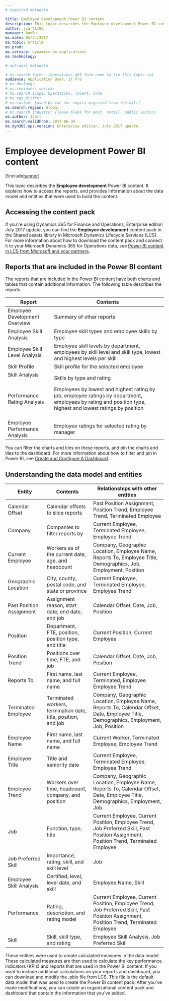 ```yaml
---
# required metadata

title: Employee development Power BI content
description: This topic describes the Employee development Power BI content. It explains how to access the reports, and provides information about the data model and entities that were used to build the content.
author: jcart1106 
manager: AnnBe
ms.date: 05/24/2017
ms.topic: article
ms.prod: 
ms.service: dynamics-ax-applications
ms.technology: 

# optional metadata

# ms.search.form:  [Operations AOT form name to tie this topic to]
audience: Application User, IT Pro
# ms.devlang: 
# ms.reviewer: sericks
# ms.search.scope: Operations, Talent, Core
# ms.tgt_pltfrm: 
# ms.custom: [used by loc for topics migrated from the wiki]
ms.search.region: Global
# ms.search.industry: [leave blank for most, retail, public sector]
ms.author: JCart
ms.search.validFrom: 2017-06-30 
ms.dyn365.ops.version: Enterprise edition, July 2017 update 
---
```


# Employee development Power BI content

[!include[banner](../includes/banner.md)]

This topic describes the **Employee development** Power BI content. It explains how to access the reports, and provides information about the data model and entities that were used to build the content.

Accessing the content pack
--------------------------

If you're using Dynamics 365 for Finance and Operations, Enterprise edition July 2017 update, you can find the **Employee development** content pack in the Shared assets library in Microsoft Dynamics Lifecycle Services (LCS). For more information about how to download the content pack and connect it to your Microsoft Dynamics 365 for Operations data, see [Power BI content in LCS from Microsoft and your partners](power-bi-content-microsoft-partners.md).

## Reports that are included in the Power BI content
The reports that are included in the Power BI content have both charts and tables that contain additional information. The following table describes the reports.


| Report                            | Contents                                               |
|-----------------------------------|--------------------------------------------------------|
| Employee Development Overview     | Summary of other reports |
| Employee Skill Analysis           | Employee skill types and employee skills by type                |
| Employee Skill Level Analysis     | Employee skill levels by department, employees by skill level and skill type, lowest and highest levels per skill                |
| Skill Profile                     | Skill profile for the selected employee                |
| Skill Analysis                    | Skills by type and rating                              |
| Performance Rating Analysis       | Employees by lowest and highest rating by job, employee ratings by department, employees by rating and position type, highest and lowest ratings by position                              |
| Employee Performance Analysis     | Employee ratings for selected rating by manager                             |

You can filter the charts and tiles on these reports, and pin the charts and tiles to the dashboard. For more information about how to filter and pin in Power BI, see [Create and Configure A Dashboard](https://powerbi.microsoft.com/en-us/guided-learning/powerbi-learning-4-2-create-configure-dashboards).

## Understanding the data model and entities
| Entity                            | Contents                                                                                                   | Relationships with other entities                                                                                                                                                                                                                                                                                                |
|-----------------------------------|------------------------------------------------------------------------------------------------------------|----------------------------------------------------------------------------------------------------------------------------------------------------------------------------------------------------------------------------------------------------------------------------------------------------------------------------------|
| Calendar Offset         | Calendar offsets to slice reports                                                                          | Past Position Assignment, Position Trend, Employee Trend, Terminated Employee 
| Company                | Companies to filter reports by                                                                             | Current Employee, Terminated Employee, Employee Trend                                                                                     | Current Position                | Positions as of the current date, full-time equivalent (FTE), open positions, and open-to-filled positions                                                                             | Job, Position                                     
| Current Employee          | Workers as of the current date, age, and headcount                                                         | Company, Geographic Location,  Employee Name, Reports To, Employee Title, Demographics, Job, Employment, Position                             | Date                   | Days, weeks, months, and years                                                                             | Past Position Assignment Position Trend Terminated Employee Employee Trend                                                               | Demographics           | Date of birth, gender, ethnic origin, and marital status                                                   | Current Employee, Terminated, Employee, Employee Trend                                                                                      | Employment             | Start date, end date, and transition date                                                                  | Current Employee, Terminated Employee, Employee Trend                                                                                                                                                                                                                                                       |
| Geographic Location     | City, county, postal code, and state or province                                                           | Current Employee, Terminated Employee, Employee Trend                                                                                      | Job                    | Function, type, and title                                                                                  | Current Position, Current Employee                                                                                                                                                                                                                                                                              |
| Past Position Assignment | Assignment reason, start date, end date, and job                                                           | Calendar Offset, Date, Job, Position                                                                                                                                                                                           
| Position               | Department, FTE, position, position type, and title                                                        | Current Position, Current Employee                                                                                                                                                                                                                                                                              |
| Position Trend          | Positions over time, FTE, and job                                                                          | Calendar Offset, Date, Job, Position                                                                                                                                                                                                                                                     |
| Reports To     | First name, last name, and full name                                                                       | Current Employee, Terminated, Employee Employee Trend                                                               
| Terminated Employee       | Terminated workers, termination date, title, position, and job                                             | Company, Geographic Location, Employee Name, Reports To, Calendar Offset, Date, Employee Title, Demographics, Employment, Job, Position  |
| Employee Name            | First name, last name, and full name                                                                       | Current Worker, Terminated Employee, Employee Trend                                                                                                                                                                                                                        |
| Employee Title           | Title and seniority date                                                                                   | Current Employee, Terminated Employee, Employee Trend                                                                                                                                                                                                                                                       |
| Employee Trend          | Workers over time, headcount, company, and position                                                        | Company, Geographic Location, Employee Name, Reports To, Calendar Offset, Date, Employee Title, Demographics, Employment, Job                 |
| Job          | Function, type, title                                                       | Current Employee, Current Position, Employee Trend,  Job Preferred Skill, Past Position Assignment, Position Trend,  Terminated Employee              |
| Job Preferred Skill          |   Importance, rating, skill, and skill level                                                     | Job                 |                                                                                                                         
| Employee Skill Analysis          |   Certified, level, level date, and skill                                                     | Employee Name, Skill                  |  
| Performance          | Rating, description, and rating model                                                       | Current Employee, Current Position, Employee Trend,  Job Preferred Skill, Past Position Assignment, Position Trend,  Terminated Employee              |
|  Skill          |   Skill, skill type, and rating                                                     | Employee Skill Analysis, Job Preferred Skill                  |                                                                                                                        


These entities were used to create calculated measures in the data model. These calculated measures are then used to calculate the key performance indicators (KPIs) and reports that are used in the Power BI content. If you want to include additional calculations on your reports and dashboard, you can download and modify the .pbix file from LCS. This file is the default data model that was used to create the Power BI content pack. After you've made modifications, you can create an organizational content pack and dashboard that contain the information that you’ve added.



